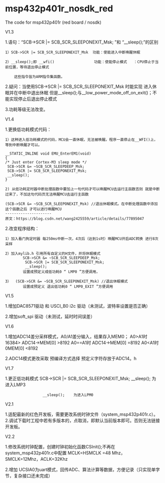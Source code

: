 # msp432p401r_nosdk_red
The code for msp432p401r (red board / nosdk)

V1.3

1.语句：“SCB->SCR |= SCB_SCR_SLEEPONEXIT_Msk; ”和 “__sleep();”的区别
	
	1）SCB->SCR |= SCB_SCR_SLEEPONEXIT_Msk  功能：使能进入中断唤醒休眠

	2）__sleep();即 __wfi()                  功能：使能停止模式   ：CPU停止于当前位置，等待退出停止模式
		 
		这些指令皆为ARM指令集函数。
		
2.疑问：当使用SCB->SCR |= SCB_SCR_SLEEPONEXIT_Msk 时能实现  进入休眠并在中断中退出休眠
		但是__sleep();与__low_power_mode_off_on_exit()；不能实现停止后退出停止模式
		
3.功耗等级无法改变。

V1.4

1.更换低功耗模式代码：
	
	1）这种进入低功耗模式的代码，MCU会一直休眠，无法被唤醒。程序一直停止在__WFI()上，等到中断唤醒才可以。
	
	__STATIC_INLINE void EMU_EnterEM1(void)
	{
	/* Just enter Cortex-M3 sleep mode */
	 SCB->SCR &= ~SCB_SCR_SLEEPDEEP_Msk;
	 SCB->SCR |= SCB_SCR_SLEEPONEXIT_Msk;
	 __sleep();
	}
	
	2) 从低功耗定时器中断处理函数中要加上一句代码才可以唤醒MCU去运行主函数否则 就是中断过来了，不加这句代码页无法唤醒MCU去运行主函数
	
	(SCB->SCR &= ~SCB_SCR_SLEEPONEXIT_Msk) //退出休眠模式。在中断处理函数中添加这个函数之后 才可以进行唤醒MCU
	--------------------- 
	原文：https://blog.csdn.net/wang2425559/article/details/77895047 

2.改变程序结构：
	
	1）加入看门狗定时器 每250ms中断一次，4次后（达到1s时）唤醒MCU开启ADC转换 进行8次采样
	
	2）加入mylib.h 引用所有自定义的H文件，并将休眠模式
			SCB->SCR &= ~SCB_SCR_SLEEPDEEP_Msk;
			 SCB->SCR |= SCB_SCR_SLEEPONEXIT_Msk;
			 __sleep();
	 		设置成预定义成低功耗0 “ LMP0 ”方便调用，
			
	3）	(SCB->SCR &= ~SCB_SCR_SLEEPONEXIT_Msk) //退出休眠模式
			设置成预定义 退出低功耗0 “ LMP0_EXIT ”方便调用

V1.5

1.增加DAC8571驱动 和 USCI_B0 i2c 驱动（未测试，波特率设置是否正确）

2.增加soft_spi 驱动（未测试，延时时间误差）

V1.6

1.增加ADC14差分采样模式，A0/A1差分输入，结果存入MEM0；
	A0>A1时   	 16384> ADC14->MEM[0] >8192
	A0==A1时 	 ADC14->MEM[0] =8192
	A0<A1时     	 0<ADC14->MEM[0] <8192
	
2.ADC14模式更改采取    预编译方式选择    预定义字符存放于ADC14。h

V1.7

1.更正低功耗模式     SCB->SCR |= SCB_SCR_SLEEPONEXIT_Msk;  __sleep(); 为进入LMP3
     
					 __sleep();    为进入LPM0
			

V2.1

1.适配最新的红色开发板，需要更改系统时钟文件（system_msp432p401r.c）。
2.调试下载时工程中若有多版本的，点取消，即默认当前版本即可。否则无法链接开发板。

V2.2
	
1.修改系统时钟配置，创建时钟初始化函数CSInit();不再在system_msp432p401r.c中配置
MCLK=HSMCLK	=48 Mhz，SMCLK=12Mhz，ACLK=32Khz

2.增加 UCSIA0为uart模式，回传ADC、算法计算等数据，方便记录（只实现单字节，复杂接口还未完成）

